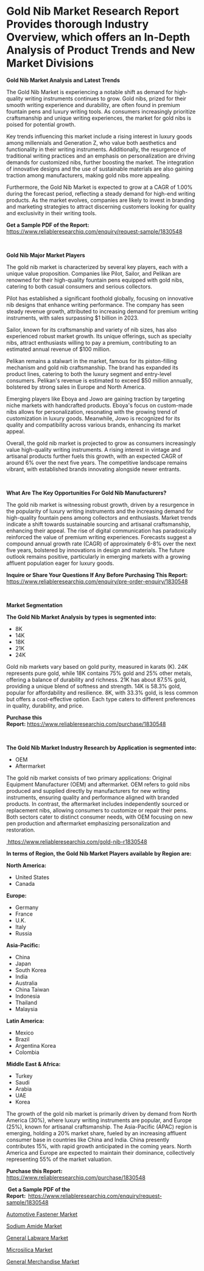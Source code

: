 <p><h1>Gold Nib Market Research Report Provides thorough Industry Overview, which offers an In-Depth Analysis of Product Trends and New Market Divisions</h1></p><p><strong>Gold Nib Market Analysis and Latest Trends</strong></p>
<p><p>The Gold Nib Market is experiencing a notable shift as demand for high-quality writing instruments continues to grow. Gold nibs, prized for their smooth writing experience and durability, are often found in premium fountain pens and luxury writing tools. As consumers increasingly prioritize craftsmanship and unique writing experiences, the market for gold nibs is poised for potential growth.</p><p>Key trends influencing this market include a rising interest in luxury goods among millennials and Generation Z, who value both aesthetics and functionality in their writing instruments. Additionally, the resurgence of traditional writing practices and an emphasis on personalization are driving demands for customized nibs, further boosting the market. The integration of innovative designs and the use of sustainable materials are also gaining traction among manufacturers, making gold nibs more appealing.</p><p>Furthermore, the Gold Nib Market is expected to grow at a CAGR of 1.00% during the forecast period, reflecting a steady demand for high-end writing products. As the market evolves, companies are likely to invest in branding and marketing strategies to attract discerning customers looking for quality and exclusivity in their writing tools.</p></p>
<p><strong>Get a Sample PDF of the Report:&nbsp;</strong> <a href="https://www.reliableresearchiq.com/enquiry/request-sample/1830548?utm_campaign=1896&utm_medium=2&utm_source=Github&utm_content=ia&utm_term=05022025&utm_id=gold-nib">https://www.reliableresearchiq.com/enquiry/request-sample/1830548</a></p>
<p>&nbsp;</p>
<p><strong>Gold Nib Major Market Players</strong></p>
<p><p>The gold nib market is characterized by several key players, each with a unique value proposition. Companies like Pilot, Sailor, and Pelikan are renowned for their high-quality fountain pens equipped with gold nibs, catering to both casual consumers and serious collectors. </p><p>Pilot has established a significant foothold globally, focusing on innovative nib designs that enhance writing performance. The company has seen steady revenue growth, attributed to increasing demand for premium writing instruments, with sales surpassing $1 billion in 2023.</p><p>Sailor, known for its craftsmanship and variety of nib sizes, has also experienced robust market growth. Its unique offerings, such as specialty nibs, attract enthusiasts willing to pay a premium, contributing to an estimated annual revenue of $100 million.</p><p>Pelikan remains a stalwart in the market, famous for its piston-filling mechanism and gold nib craftsmanship. The brand has expanded its product lines, catering to both the luxury segment and entry-level consumers. Pelikan's revenue is estimated to exceed $50 million annually, bolstered by strong sales in Europe and North America.</p><p>Emerging players like Eboya and Jowo are gaining traction by targeting niche markets with handcrafted products. Eboya's focus on custom-made nibs allows for personalization, resonating with the growing trend of customization in luxury goods. Meanwhile, Jowo is recognized for its quality and compatibility across various brands, enhancing its market appeal.</p><p>Overall, the gold nib market is projected to grow as consumers increasingly value high-quality writing instruments. A rising interest in vintage and artisanal products further fuels this growth, with an expected CAGR of around 6% over the next five years. The competitive landscape remains vibrant, with established brands innovating alongside newer entrants.</p></p>
<p>&nbsp;</p>
<p><strong>What Are The Key Opportunities For Gold Nib Manufacturers?</strong></p>
<p><p>The gold nib market is witnessing robust growth, driven by a resurgence in the popularity of luxury writing instruments and the increasing demand for high-quality fountain pens among collectors and enthusiasts. Market trends indicate a shift towards sustainable sourcing and artisanal craftsmanship, enhancing their appeal. The rise of digital communication has paradoxically reinforced the value of premium writing experiences. Forecasts suggest a compound annual growth rate (CAGR) of approximately 6-8% over the next five years, bolstered by innovations in design and materials. The future outlook remains positive, particularly in emerging markets with a growing affluent population eager for luxury goods.</p></p>
<p><strong>Inquire or Share Your Questions If Any Before Purchasing This Report:</strong> <a href="https://www.reliableresearchiq.com/enquiry/pre-order-enquiry/1830548?utm_campaign=1896&utm_medium=2&utm_source=Github&utm_content=ia&utm_term=05022025&utm_id=gold-nib">https://www.reliableresearchiq.com/enquiry/pre-order-enquiry/1830548</a></p>
<p>&nbsp;</p>
<p><strong>Market Segmentation</strong></p>
<p><strong>The Gold Nib Market Analysis by types is segmented into:</strong></p>
<p><ul><li>8K</li><li>14K</li><li>18K</li><li>21K</li><li>24K</li></ul></p>
<p><p>Gold nib markets vary based on gold purity, measured in karats (K). 24K represents pure gold, while 18K contains 75% gold and 25% other metals, offering a balance of durability and richness. 21K has about 87.5% gold, providing a unique blend of softness and strength. 14K is 58.3% gold, popular for affordability and resilience. 8K, with 33.3% gold, is less common but offers a cost-effective option. Each type caters to different preferences in quality, durability, and price.</p></p>
<p><strong>Purchase this Report:&nbsp;</strong><a href="https://www.reliableresearchiq.com/purchase/1830548?utm_campaign=1896&utm_medium=2&utm_source=Github&utm_content=ia&utm_term=05022025&utm_id=gold-nib">https://www.reliableresearchiq.com/purchase/1830548</a></p>
<p>&nbsp;</p>
<p><strong>The Gold Nib Market Industry Research by Application is segmented into:</strong></p>
<p><ul><li>OEM</li><li>Aftermarket</li></ul></p>
<p><p>The gold nib market consists of two primary applications: Original Equipment Manufacturer (OEM) and aftermarket. OEM refers to gold nibs produced and supplied directly by manufacturers for new writing instruments, ensuring quality and performance aligned with branded products. In contrast, the aftermarket includes independently sourced or replacement nibs, allowing consumers to customize or repair their pens. Both sectors cater to distinct consumer needs, with OEM focusing on new pen production and aftermarket emphasizing personalization and restoration.</p></p>
<p><a href="https://www.reliableresearchiq.com/gold-nib-r1830548?utm_campaign=1896&utm_medium=2&utm_source=Github&utm_content=ia&utm_term=05022025&utm_id=gold-nib">&nbsp;https://www.reliableresearchiq.com/gold-nib-r1830548</a></p>
<p><strong>In terms of Region, the Gold Nib Market Players available by Region are:</strong></p>
<p>
    <p> <strong> North America: </strong>
        <ul>
            <li>United States</li>
            <li>Canada</li>
        </ul>
        </p> 
    <p> <strong> Europe: </strong>
        <ul>
            <li>Germany</li>
            <li>France</li>
            <li>U.K.</li>
            <li>Italy</li>
            <li>Russia</li>
        </ul>
        </p> 
    <p> <strong> Asia-Pacific: </strong>
        <ul>
            <li>China</li>
            <li>Japan</li>
            <li>South Korea</li>
            <li>India</li>
            <li>Australia</li>
            <li>China Taiwan</li>
            <li>Indonesia</li>
            <li>Thailand</li>
            <li>Malaysia</li>
        </ul>
        </p> 
    <p> <strong> Latin America: </strong>
        <ul>
            <li>Mexico</li>
            <li>Brazil</li>
            <li>Argentina Korea</li>
            <li>Colombia</li>
        </ul>
        </p> 
    <p> <strong> Middle East & Africa: </strong>
        <ul>
            <li>Turkey</li>
            <li>Saudi</li>
            <li>Arabia</li>
            <li>UAE</li>
            <li>Korea</li>
        </ul>
    </p>
    </p>
<p><p>The growth of the gold nib market is primarily driven by demand from North America (30%), where luxury writing instruments are popular, and Europe (25%), known for artisanal craftsmanship. The Asia-Pacific (APAC) region is emerging, holding a 20% market share, fueled by an increasing affluent consumer base in countries like China and India. China presently contributes 15%, with rapid growth anticipated in the coming years. North America and Europe are expected to maintain their dominance, collectively representing 55% of the market valuation.</p></p>
<p><strong>Purchase this Report: </strong><a href="https://www.reliableresearchiq.com/purchase/1830548?utm_campaign=1896&utm_medium=2&utm_source=Github&utm_content=ia&utm_term=05022025&utm_id=gold-nib">https://www.reliableresearchiq.com/purchase/1830548</a></p>
<p>&nbsp;<strong>Get a Sample PDF of the Report:&nbsp;&nbsp;</strong><a href="https://www.reliableresearchiq.com/enquiry/request-sample/1830548?utm_campaign=1896&utm_medium=2&utm_source=Github&utm_content=ia&utm_term=05022025&utm_id=gold-nib">https://www.reliableresearchiq.com/enquiry/request-sample/1830548</a></p>
<p><strong></strong></p>
<p><p><a href="https://www.linkedin.com/pulse/automotive-fastener-market-size-expanding-cagr-13-period-r1zke?utm_campaign=1896&utm_medium=2&utm_source=Github&utm_content=ia&utm_term=05022025&utm_id=gold-nib">Automotive Fastener Market</a></p><p><a href="https://www.linkedin.com/pulse/sodium-amide-market-size-types-share-forecast-research-3kkwe?utm_campaign=1896&utm_medium=2&utm_source=Github&utm_content=ia&utm_term=05022025&utm_id=gold-nib">Sodium Amide Market</a></p><p><a href="https://github.com/tszkintruca/Market-Research-Report-List-1/blob/main/general-labware-market.md?utm_campaign=1896&utm_medium=2&utm_source=Github&utm_content=ia&utm_term=05022025&utm_id=gold-nib">General Labware Market</a></p><p><a href="https://www.linkedin.com/pulse/thorough-review-microsilica-market-size-share-revenue-u0wye?utm_campaign=1896&utm_medium=2&utm_source=Github&utm_content=ia&utm_term=05022025&utm_id=gold-nib">Microsilica Market</a></p><p><a href="https://github.com/aidelndasse/Market-Research-Report-List-1/blob/main/general-merchandise-market.md?utm_campaign=1896&utm_medium=2&utm_source=Github&utm_content=ia&utm_term=05022025&utm_id=gold-nib">General Merchandise Market</a></p></p>